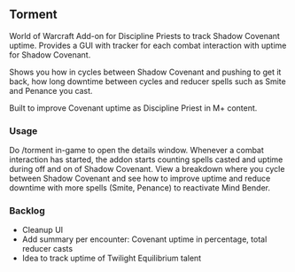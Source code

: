 ## Torment

World of Warcraft Add-on for Discipline Priests to track Shadow Covenant uptime. Provides a GUI with tracker for each combat interaction with uptime for Shadow Covenant.

Shows you how in cycles between Shadow Covenant and pushing to get it back, how long downtime between cycles and reducer spells such as Smite and Penance you cast.

Built to improve Covenant uptime as Discipline Priest in M+ content.

### Usage

Do /torment in-game to open the details window.
Whenever a combat interaction has started, the addon starts counting spells casted and uptime during off and on of Shadow Covenant.
View a breakdown where you cycle between Shadow Covenant and see how to improve uptime and reduce downtime with more spells (Smite, Penance) to reactivate Mind Bender.

### Backlog

- Cleanup UI
- Add summary per encounter: Covenant uptime in percentage, total reducer casts
- Idea to track uptime of Twilight Equilibrium talent
